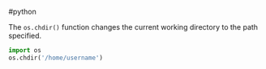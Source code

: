 #python

The `os.chdir()` function changes the current working directory to the path specified.

```python
import os
os.chdir('/home/username')
```